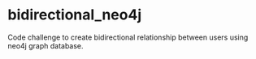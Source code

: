 bidirectional_neo4j
===================

Code challenge to create bidirectional relationship between users using neo4j graph database. 

